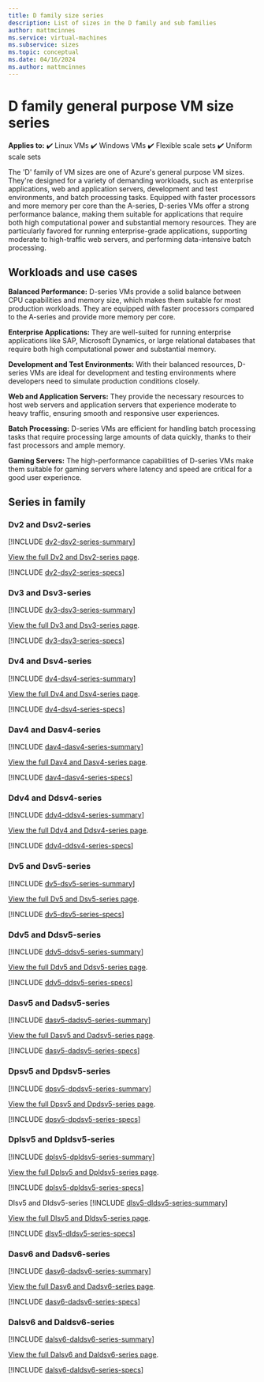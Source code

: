 ```yaml
---
title: D family size series
description: List of sizes in the D family and sub families
author: mattmcinnes
ms.service: virtual-machines
ms.subservice: sizes
ms.topic: conceptual
ms.date: 04/16/2024
ms.author: mattmcinnes
---
```


# D family general purpose VM size series

**Applies to:** :heavy_check_mark: Linux VMs :heavy_check_mark: Windows VMs :heavy_check_mark: Flexible scale sets :heavy_check_mark: Uniform scale sets

The 'D' family of VM sizes are one of Azure's general purpose VM sizes. They're designed for a variety of demanding workloads, such as enterprise applications, web and application servers, development and test environments, and batch processing tasks. Equipped with faster processors and more memory per core than the A-series, D-series VMs offer a strong performance balance, making them suitable for applications that require both high computational power and substantial memory resources. They are particularly favored for running enterprise-grade applications, supporting moderate to high-traffic web servers, and performing data-intensive batch processing.

## Workloads and use cases

**Balanced Performance:** D-series VMs provide a solid balance between CPU capabilities and memory size, which makes them suitable for most production workloads. They are equipped with faster processors compared to the A-series and provide more memory per core.

**Enterprise Applications:** They are well-suited for running enterprise applications like SAP, Microsoft Dynamics, or large relational databases that require both high computational power and substantial memory.

**Development and Test Environments:** With their balanced resources, D-series VMs are ideal for development and testing environments where developers need to simulate production conditions closely.

**Web and Application Servers:** They provide the necessary resources to host web servers and application servers that experience moderate to heavy traffic, ensuring smooth and responsive user experiences.

**Batch Processing:** D-series VMs are efficient for handling batch processing tasks that require processing large amounts of data quickly, thanks to their fast processors and ample memory.

**Gaming Servers:** The high-performance capabilities of D-series VMs make them suitable for gaming servers where latency and speed are critical for a good user experience.


## Series in family

### Dv2 and Dsv2-series
[!INCLUDE [dv2-dsv2-series-summary](./includes/dv2-dsv2-series-summary.md)]

[View the full Dv2 and Dsv2-series page](../../dv2-dsv2-series.md).

[!INCLUDE [dv2-dsv2-series-specs](./includes/dv2-dsv2-series-specs.md)]


### Dv3 and Dsv3-series
[!INCLUDE [dv3-dsv3-series-summary](./includes/dv3-dsv3-series-summary.md)]

[View the full Dv3 and Dsv3-series page](../../dv3-dsv3-series.md).

[!INCLUDE [dv3-dsv3-series-specs](./includes/dv3-dsv3-series-specs.md)]


### Dv4 and Dsv4-series
[!INCLUDE [dv4-dsv4-series-summary](./includes/dv4-dsv4-series-summary.md)]

[View the full Dv4 and Dsv4-series page](../../dv4-dsv4-series.md).

[!INCLUDE [dv4-dsv4-series-specs](./includes/dv4-dsv4-series-specs.md)]


### Dav4 and Dasv4-series
[!INCLUDE [dav4-dasv4-series-summary](./includes/dav4-dasv4-series-summary.md)]

[View the full Dav4 and Dasv4-series page](../../dav4-dasv4-series.md).

[!INCLUDE [dav4-dasv4-series-specs](./includes/dav4-dasv4-series-specs.md)]


### Ddv4 and Ddsv4-series
[!INCLUDE [ddv4-ddsv4-series-summary](./includes/ddv4-ddsv4-series-summary.md)]

[View the full Ddv4 and Ddsv4-series page](../../ddv4-ddsv4-series.md).

[!INCLUDE [ddv4-ddsv4-series-specs](./includes/ddv4-ddsv4-series-specs.md)]


### Dv5 and Dsv5-series
[!INCLUDE [dv5-dsv5-series-summary](./includes/dv5-dsv5-series-summary.md)]

[View the full Dv5 and Dsv5-series page](../../dv5-dsv5-series.md).

[!INCLUDE [dv5-dsv5-series-specs](./includes/dv5-dsv5-series-specs.md)]


### Ddv5 and Ddsv5-series
[!INCLUDE [ddv5-ddsv5-series-summary](./includes/ddv5-ddsv5-series-summary.md)]

[View the full Ddv5 and Ddsv5-series page](../../ddv5-ddsv5-series.md).

[!INCLUDE [ddv5-ddsv5-series-specs](./includes/ddv5-ddsv5-series-specs.md)]


### Dasv5 and Dadsv5-series
[!INCLUDE [dasv5-dadsv5-series-summary](./includes/dasv5-dadsv5-series-summary.md)]

[View the full Dasv5 and Dadsv5-series page](../../dasv5-dadsv5-series.md).

[!INCLUDE [dasv5-dadsv5-series-specs](./includes/dasv5-dadsv5-series-specs.md)]


### Dpsv5 and Dpdsv5-series
[!INCLUDE [dpsv5-dpdsv5-series-summary](./includes/dpsv5-dpdsv5-series-summary.md)]

[View the full Dpsv5 and Dpdsv5-series page](../../dpsv5-dpdsv5-series.md).

[!INCLUDE [dpsv5-dpdsv5-series-specs](./includes/dpsv5-dpdsv5-series-specs.md)]


### Dplsv5 and Dpldsv5-series
[!INCLUDE [dplsv5-dpldsv5-series-summary](./includes/dplsv5-dpldsv5-series-summary.md)]

[View the full Dplsv5 and Dpldsv5-series page](../../dplsv5-dpldsv5-series.md).

[!INCLUDE [dplsv5-dpldsv5-series-specs](./includes/dplsv5-dpldsv5-series-specs.md)]


Dlsv5 and Dldsv5-series
[!INCLUDE [dlsv5-dldsv5-series-summary](./includes/dlsv5-dldsv5-series-summary.md)]

[View the full Dlsv5 and Dldsv5-series page](../../dlsv5-dldsv5-series.md).

[!INCLUDE [dlsv5-dldsv5-series-specs](./includes/dlsv5-dldsv5-series-specs.md)]


### Dasv6 and Dadsv6-series
[!INCLUDE [dasv6-dadsv6-series-summary](./includes/dasv6-dadsv6-series-summary.md)]

[View the full Dasv6 and Dadsv6-series page](../../dasv6-dadsv6-series.md).

[!INCLUDE [dasv6-dadsv6-series-specs](./includes/dasv6-dadsv6-series-specs.md)]


### Dalsv6 and Daldsv6-series
[!INCLUDE [dalsv6-daldsv6-series-summary](./includes/dalsv6-daldsv6-series-summary.md)]

[View the full Dalsv6 and Daldsv6-series page](../../dalsv6-daldsv6-series.md).

[!INCLUDE [dalsv6-daldsv6-series-specs](./includes/dalsv6-daldsv6-series-specs.md)]